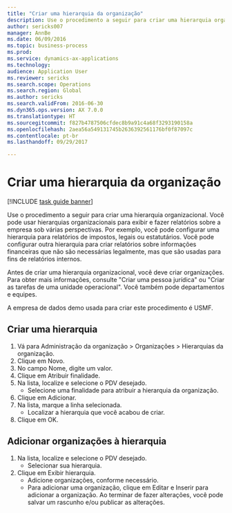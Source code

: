 ```yaml
--- 
title: "Criar uma hierarquia da organização"
description: Use o procedimento a seguir para criar uma hierarquia organizacional.
author: sericks007
manager: AnnBe
ms.date: 06/09/2016
ms.topic: business-process
ms.prod: 
ms.service: dynamics-ax-applications
ms.technology: 
audience: Application User
ms.reviewer: sericks
ms.search.scope: Operations
ms.search.region: Global
ms.author: sericks
ms.search.validFrom: 2016-06-30
ms.dyn365.ops.version: AX 7.0.0
ms.translationtype: HT
ms.sourcegitcommit: f827b4787506cfdec8b9a91c4a68f3293190158a
ms.openlocfilehash: 2aea56a549131745b2636392561176bf0f87097c
ms.contentlocale: pt-br
ms.lasthandoff: 09/29/2017

---
```

# <a name="create-an-organization-hierarchy"></a>Criar uma hierarquia da organização

[!INCLUDE [task guide banner](../../includes/task-guide-banner.md)]

Use o procedimento a seguir para criar uma hierarquia organizacional. Você pode usar hierarquias organizacionais para exibir e fazer relatórios sobre a empresa sob várias perspectivas. Por exemplo, você pode configurar uma hierarquia para relatórios de impostos, legais ou estatutários. Você pode configurar outra hierarquia para criar relatórios sobre informações financeiras que não são necessárias legalmente, mas que são usadas para fins de relatórios internos. 



Antes de criar uma hierarquia organizacional, você deve criar organizações. Para obter mais informações, consulte "Criar uma pessoa jurídica" ou "Criar as tarefas de uma unidade operacional". Você também pode departamentos e equipes. 



A empresa de dados demo usada para criar este procedimento é USMF.


## <a name="create-a-hierarchy"></a>Criar uma hierarquia
1. Vá para Administração da organização > Organizações > Hierarquias da organização.
2. Clique em Novo.
3. No campo Nome, digite um valor.
4. Clique em Atribuir finalidade.
5. Na lista, localize e selecione o PDV desejado.
    * Selecione uma finalidade para atribuir a hierarquia da organização.  
6. Clique em Adicionar.
7. Na lista, marque a linha selecionada.
    * Localizar a hierarquia que você acabou de criar.  
8. Clique em OK.

## <a name="add-organizations-to-the-hierarchy"></a>Adicionar organizações à hierarquia
1. Na lista, localize e selecione o PDV desejado.
    * Selecionar sua hierarquia.  
2. Clique em Exibir hierarquia.
    * Adicione organizações, conforme necessário.  
    * Para adicionar uma organização, clique em Editar e Inserir para adicionar a organização.     Ao terminar de fazer alterações, você pode salvar um rascunho e/ou publicar as alterações.  


